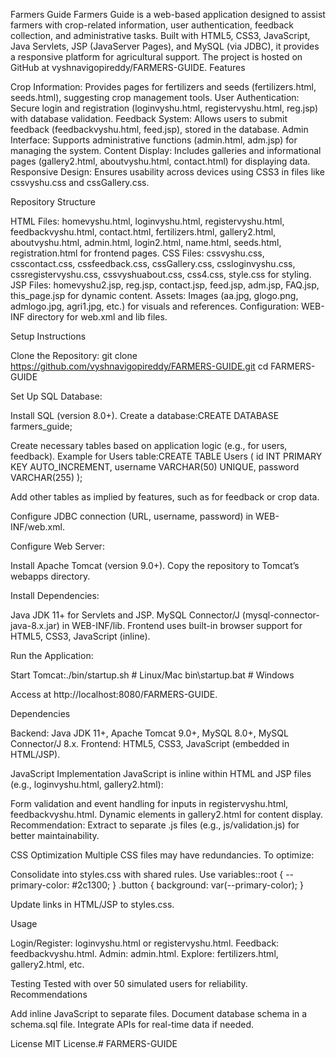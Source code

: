 Farmers Guide
Farmers Guide is a web-based application designed to assist farmers with crop-related information, user authentication, feedback collection, and administrative tasks. Built with HTML5, CSS3, JavaScript, Java Servlets, JSP (JavaServer Pages), and MySQL (via JDBC), it provides a responsive platform for agricultural support. The project is hosted on GitHub at vyshnavigopireddy/FARMERS-GUIDE.
Features

Crop Information: Provides pages for fertilizers and seeds (fertilizers.html, seeds.html), suggesting crop management tools.
User Authentication: Secure login and registration (loginvyshu.html, registervyshu.html, reg.jsp) with database validation.
Feedback System: Allows users to submit feedback (feedbackvyshu.html, feed.jsp), stored in the database.
Admin Interface: Supports administrative functions (admin.html, adm.jsp) for managing the system.
Content Display: Includes galleries and informational pages (gallery2.html, aboutvyshu.html, contact.html) for displaying data.
Responsive Design: Ensures usability across devices using CSS3 in files like cssvyshu.css and cssGallery.css.

Repository Structure

HTML Files: homevyshu.html, loginvyshu.html, registervyshu.html, feedbackvyshu.html, contact.html, fertilizers.html, gallery2.html, aboutvyshu.html, admin.html, login2.html, name.html, seeds.html, registration.html for frontend pages.
CSS Files: cssvyshu.css, csscontact.css, cssfeedback.css, cssGallery.css, cssloginvyshu.css, cssregistervyshu.css, cssvyshuabout.css, css4.css, style.css for styling.
JSP Files: homevyshu2.jsp, reg.jsp, contact.jsp, feed.jsp, adm.jsp, FAQ.jsp, this_page.jsp for dynamic content.
Assets: Images (aa.jpg, glogo.png, admlogo.jpg, agri1.jpg, etc.)  for visuals and references.
Configuration: WEB-INF directory for web.xml and lib files.

Setup Instructions

Clone the Repository:
git clone https://github.com/vyshnavigopireddy/FARMERS-GUIDE.git
cd FARMERS-GUIDE


Set Up SQL Database:

Install SQL (version 8.0+).
Create a database:CREATE DATABASE farmers_guide;


Create necessary tables based on application logic (e.g., for users, feedback). Example for Users table:CREATE TABLE Users (
    id INT PRIMARY KEY AUTO_INCREMENT,
    username VARCHAR(50) UNIQUE,
    password VARCHAR(255)
);


Add other tables as implied by features, such as for feedback or crop data.


Configure JDBC connection (URL, username, password) in WEB-INF/web.xml.


Configure Web Server:

Install Apache Tomcat (version 9.0+).
Copy the repository to Tomcat’s webapps directory.


Install Dependencies:

Java JDK 11+ for Servlets and JSP.
MySQL Connector/J (mysql-connector-java-8.x.jar) in WEB-INF/lib.
Frontend uses built-in browser support for HTML5, CSS3, JavaScript (inline).


Run the Application:

Start Tomcat:./bin/startup.sh  # Linux/Mac
bin\startup.bat   # Windows


Access at http://localhost:8080/FARMERS-GUIDE.



Dependencies

Backend: Java JDK 11+, Apache Tomcat 9.0+, MySQL 8.0+, MySQL Connector/J 8.x.
Frontend: HTML5, CSS3, JavaScript (embedded in HTML/JSP).

JavaScript Implementation
JavaScript is inline within HTML and JSP files (e.g., loginvyshu.html, gallery2.html):

Form validation and event handling for inputs in registervyshu.html, feedbackvyshu.html.
Dynamic elements in gallery2.html for content display.
Recommendation: Extract to separate .js files (e.g., js/validation.js) for better maintainability.

CSS Optimization
Multiple CSS files may have redundancies. To optimize:

Consolidate into styles.css with shared rules.
Use variables::root { --primary-color: #2c1300; }
.button { background: var(--primary-color); }


Update links in HTML/JSP to styles.css.

Usage

Login/Register: loginvyshu.html or registervyshu.html.
Feedback: feedbackvyshu.html.
Admin: admin.html.
Explore: fertilizers.html, gallery2.html, etc.

Testing
Tested with over 50 simulated users for reliability.
Recommendations

Add inline JavaScript to separate files.
Document database schema in a schema.sql file.
Integrate APIs for real-time data if needed.

License
MIT License.﻿# FARMERS-GUIDE

